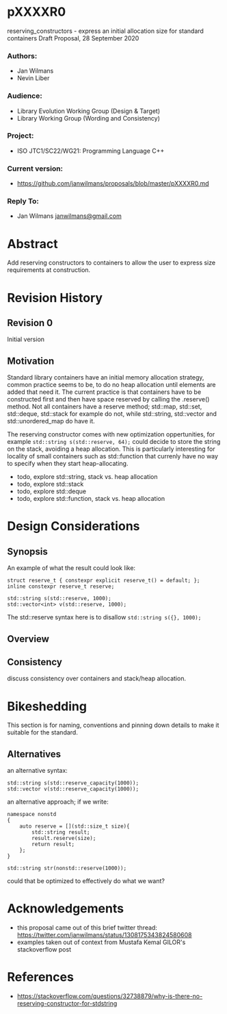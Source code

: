 # pXXXXR0
reserving_constructors - express an initial allocation size for standard containers
Draft Proposal, 28 September 2020

### Authors:
 * Jan Wilmans
 * Nevin Liber
 
 ### Audience:
  * Library Evolution Working Group (Design & Target)
  * Library Working Group (Wording and Consistency)

### Project:
  * ISO JTC1/SC22/WG21: Programming Language C++
  
### Current version:
  * https://github.com/janwilmans/proposals/blob/master/pXXXXR0.md

### Reply To: 
  * Jan Wilmans <janwilmans@gmail.com>

# Abstract

Add reserving constructors to containers to allow the user to express size requirements at construction.

# Revision History

## Revision 0

Initial version

## Motivation

Standard library containers have an initial memory allocation strategy, common practice seems to be, to do no heap allocation until elements are added that need it. 
The current practice is that containers have to be constructed first and then have space reserved by calling the .reserve() method. Not all containers have a reserve method;  std::map, std::set, std::deque, std::stack for example do not, while std::string, std::vector and std::unordered_map do have it.

The reserving constructor comes with new optimization oppertunities, for example `std::string s(std::reserve, 64);` could decide to store the string on the stack, avoiding a heap allocation. This is particularly interesting for locality of small containers such as std::function<T> that currenly have no way to specify when they start heap-allocating.
 
 
* todo, explore std::string, stack vs. heap allocation
* todo, explore std::stack
* todo, explore std::deque
* todo, explore std::function<T>, stack vs. heap allocation

# Design Considerations

## Synopsis

An example of what the result could look like:

```
struct reserve_t { constexpr explicit reserve_t() = default; };
inline constexpr reserve_t reserve;

std::string s(std::reserve, 1000);
std::vector<int> v(std::reserve, 1000);
```

The std::reserve syntax here is to disallow `std::string s({}, 1000);`

## Overview

## Consistency

discuss consistency over containers and stack/heap allocation.

# Bikeshedding

This section is for naming, conventions and pinning down details to make it suitable for the standard.

## Alternatives

an alternative syntax:

```
std::string s(std::reserve_capacity(1000));
std::vector v(std::reserve_capacity(1000));
```

an alternative approach; if we write:

```
namespace nonstd
{
    auto reserve = [](std::size_t size){
        std::string result;
        result.reserve(size);
        return result;
    };
}

std::string str(nonstd::reserve(1000));
``` 

could that be optimized to effectively do what we want? 

# Acknowledgements

* this proposal came out of this brief twitter thread: https://twitter.com/janwilmans/status/1308175343824580608
* examples taken out of context from Mustafa Kemal GILOR's stackoverflow post

# References

* https://stackoverflow.com/questions/32738879/why-is-there-no-reserving-constructor-for-stdstring






